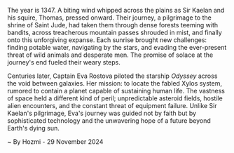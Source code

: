 
The year is 1347.  A biting wind whipped across the plains as Sir Kaelan and his squire, Thomas, pressed onward. Their journey, a pilgrimage to the shrine of Saint Jude, had taken them through dense forests teeming with bandits, across treacherous mountain passes shrouded in mist, and finally onto this unforgiving expanse.  Each sunrise brought new challenges: finding potable water, navigating by the stars, and evading the ever-present threat of wild animals and desperate men. The promise of solace at the journey's end fueled their weary steps.

Centuries later, Captain Eva Rostova piloted the starship *Odyssey* across the void between galaxies.  Her mission: to locate the fabled Xylos system, rumored to contain a planet capable of sustaining human life.  The vastness of space held a different kind of peril; unpredictable asteroid fields, hostile alien encounters, and the constant threat of equipment failure.  Unlike Sir Kaelan's pilgrimage, Eva's journey was guided not by faith but by sophisticated technology and the unwavering hope of a future beyond Earth's dying sun.

~ By Hozmi - 29 November 2024
